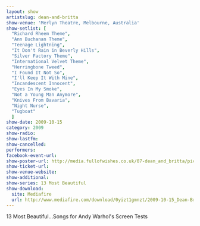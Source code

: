 ```yaml
---
layout: show
artistslug: dean-and-britta
show-venue: 'Merlyn Theatre, Melbourne, Australia'
show-setlist: [
  "Richard Rheem Theme",
  "Ann Buchanan Theme",
  "Teenage Lightning",
  "It Don't Rain in Beverly Hills",
  "Silver Factory Theme",
  "International Velvet Theme",
  "Herringbone Tweed",
  "I Found It Not So",
  "I'll Keep It With Mine",
  "Incandescent Innocent",
  "Eyes In My Smoke",
  "Not a Young Man Anymore",
  "Knives From Bavaria",
  "Night Nurse",
  "Tugboat"
  ]
show-date: 2009-10-15
category: 2009
show-radio: 
show-lastfm: 
show-cancelled: 
performers: 
facebook-event-url: 
show-poster-url: http://media.fullofwishes.co.uk/07-dean_and_britta/pictures/13most_300-new.jpg
show-ticket-url: 
show-venue-website: 
show-additional:
show-series: 13 Most Beautiful
show-download:
  site: Mediafire
  url: http://www.mediafire.com/download/0yizt1gmnzt/2009-10-15_Dean-Britta_Melbourne.zip
---
```


13 Most Beautiful...Songs for Andy Warhol's Screen Tests
